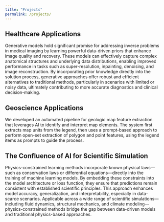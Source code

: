 ```yaml
---
title: "Projects"
permalink: /projects/
---
```


## Healthcare Applications
Generative models hold significant promise for addressing inverse problems in medical imaging by learning powerful data-driven priors that enhance image quality and recovery. These models can effectively capture complex anatomical structures and underlying data distributions, enabling improved performance in tasks such as super-resolution, inpainting, denoising, and image reconstruction. By incorporating prior knowledge directly into the solution process, generative approaches offer robust and efficient alternatives to traditional methods, particularly in scenarios with limited or noisy data, ultimately contributing to more accurate diagnostics and clinical decision-making.

## Geoscience Applications
We developed an automated pipeline for geologic map feature extraction that leverages AI to identify and interpret map elements. The system first extracts map units from the legend, then uses a prompt-based approach to perform open-set extraction of polygon and point features, using the legend items as prompts to guide the process.

## The Confluence of AI for Scientific Simulation
Physics-constrained learning methods incorporate known physical laws—such as conservation laws or differential equations—directly into the training of machine learning models. By embedding these constraints into the model architecture or loss function, they ensure that predictions remain consistent with established scientific principles. This approach enhances model accuracy, generalization, and interpretability, especially in data-scarce scenarios. Applicable across a wide range of scientific simulations—including fluid dynamics, structural mechanics, and climate modeling—physics-constrained methods bridge the gap between data-driven models and traditional physics-based approaches.